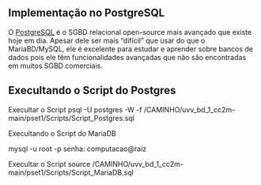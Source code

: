## Implementação no PostgreSQL
O [PostgreSQL](https://www.postgresql.org) é o SGBD relacional open-source mais
avançado que existe hoje em dia. Apesar dele ser mais “difícil” que usar do que o
MariaBD/MySQL, ele é excelente para estudar e aprender sobre bancos de dados
pois ele têm funcionalidades avançadas que não são encontradas em muitos SGBD
comerciais.

## Execultando o Script do Postgres

Execultar o Script
psql -U postgres  -W -f /CAMINHO/uvv_bd_1_cc2m-main/pset1/Scripts/Script_Postgres.sql

Execultando o Script do MariaDB

mysql -u root -p
senha: computacao@raiz

Execultar o Script
source /CAMINHO/uvv_bd_1_cc2m-main/pset1/Scripts/Script_MariaDB.sql
